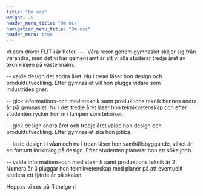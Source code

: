 ```yaml
---
title: "Om oss"
weight: 20
header_menu_title: "Om oss"
navigation_menu_title: "Om oss"
header_menu: true
---
```

Vi som driver FLIT i år heter ---. Våra resor genom gymnasiet skiljer sig från varandra, men det vi har gemensamt är att vi alla studerar tredje året av tekniklinjen på västermalm. 

-- valde design det andra året. Nu i trean läser hon design och produktutveckling. Efter gymnasiet vill hon plugga vidare som industridesigner.

-- gick informations-och medieteknik samt produktions teknik hennes andra år på gymnasiet. Nu i det tredje året läser hon teknikvetenskap och efter studenten rycker hon in i lumpen som tekniker.

-- gick design andra året och tredje året valde hon design och produktutveckling. Efter gymnasiet ska hon jobba.

-- läste design i tvåan och nu i trean läser hon samhällsbyggande, vilket är en fortsatt inriktning på design. Efter studenten planerar hon att söka jobb.

-- valde informations-och medieteknik samt produktions teknik år 2. Numera år 3 pluggar hon teknikvetenskap med planer på att eventuellt studera ett fjärde år på skolan.

<!-- The belly rules the mind. --- spanish proverb-->

Hoppas vi ses på flithelgen!